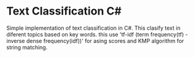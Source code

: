 # Text Classification C#

Simple implementation of text classification in C#.
This clasify text in diferent topics based on key words.
this use 'tf-idf (term frequency(tf) - inverse dense frequency(idf))' for asing scores and 
KMP algorithm for string matching.
